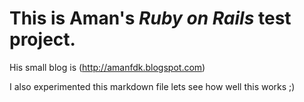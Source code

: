 # This is **Aman's** *Ruby on Rails* test project.

His small blog is (http://amanfdk.blogspot.com)

I also experimented this markdown file lets see how well this works ;)